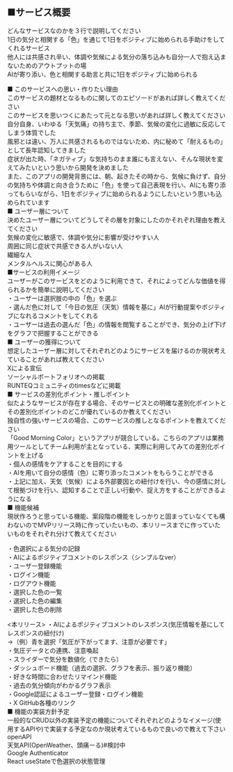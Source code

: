 ■**サービス概要**<br>
--
どんなサービスなのかを３行で説明してください<br>
	1日の気分と相関する「色」を通じて1日をポジティブに始められる手助けをしてくれるサービス<br>
	他人には共感され辛い、体調や気候による気分の落ち込みも自分一人で抱え込まないためのアウトプットの場<br>
	AIが寄り添い、色と相関する助言と共に1日をポジティブに始められる<br>

■ このサービスへの思い・作りたい理由<br>
このサービスの題材となるものに関してのエピソードがあれば詳しく教えてください<br>
このサービスを思いつくにあたって元となる思いがあれば詳しく教えてください<br>
	自分自身、いわゆる「天気痛」の持ち主で、季節、気候の変化に過敏に反応してしまう体質でした<br>
	風邪とは違い、万人に共感されるものではないため、内に秘めて「耐えるもの」として長年認知してきました<br>
	症状が出た時、「ネガティブ」な気持ちのまま誰にも言えない、そんな現状を変えてみたいという思いから開発を決めました<br>
	また、このアプリの開発背景には、朝、起きたその時から、気候に負けず、自分の気持ちや体調と向き合うために「色」を使って自己表現を行い、AIにも寄り添ってもらいながら、1日をポジティブに始められるようにしたいという思いも込められています<br>
■ ユーザー層について<br>
決めたユーザー層についてどうしてその層を対象にしたのかそれぞれ理由を教えてください<br>
	気候の変化に敏感で、体調や気分に影響が受けやすい人<br>
	周囲に同じ症状で共感できる人がいない人<br>
	繊細な人<br>
	メンタルヘルスに関心がある人<br>
■サービスの利用イメージ<br>
ユーザーがこのサービスをどのように利用できて、それによってどんな価値を得られるかを簡単に説明してください<br>
	・ユーザーは選択肢の中の「色」を選ぶ<br>
	・選んだ色に対して「今日の気圧（天気）情報を基に」AIが行動提案やポジティブになれるコメントをしてくれる<br>
	・ユーザーは過去の選んだ「色」の情報を閲覧することができ、気分の上げ下げをグラフで把握することができる<br>
■ ユーザーの獲得について<br>
想定したユーザー層に対してそれぞれどのようにサービスを届けるのか現状考えていることがあれば教えてください<br>
	Xによる宣伝<br>
	ソーシャルポートフォリオへの掲載<br>
	RUNTEQコミュニティのtimesなどに掲載<br>
■ サービスの差別化ポイント・推しポイント<br>
似たようなサービスが存在する場合、そのサービスとの明確な差別化ポイントとその差別化ポイントのどこが優れているのか教えてください<br>
独自性の強いサービスの場合、このサービスの推しとなるポイントを教えてください<br>
	「Good Morning Color」というアプリが競合している。こちらのアプリは業務用ツールとしてチーム利用が主となっている、実際に利用してみての差別化ポイントを上げる<br>
	・個人の感情をケアすることを目的にする<br>
	・AIを用いて自分の感情（色）に寄り添ったコメントをもらうことができる<br>
	・上記に加え、天気（気候）による外部要因との紐付けを行い、今の感情に対して根拠づけを行い、認知することで正しい行動や、捉え方をすることができるようになる<br>
■ 機能候補<br>
現状作ろうと思っている機能、案段階の機能をしっかりと固まっていなくても構わないのでMVPリリース時に作っていたいもの、本リリースまでに作っていたいものをそれぞれ分けて教えてください<br>

<MVP>
	・色選択による気分の記録<br>
	・AIによるポジティブコメントのレスポンス（シンプルなver）<br>
	・ユーザー登録機能<br>
	・ログイン機能<br>
	・ログアウト機能<br>
	・選択した色の一覧<br>
	・選択した色の編集<br>
	・選択した色の削除<br>

 <本リリース>
	・AIによるポジティブコメントのレスポンス(気圧情報を基にしてレスポンスの紐付け)<br>
		→（例）青を選択「気圧が下がってます、注意が必要です」<br>
	・気圧データとの連携、注意喚起<br>
	・スライダーで気分を数値化（できたら）<br>
	・ダッシュボード機能（過去の選択、グラフを表示、振り返り機能）<br>
	・好きな時間に合わせたリマインド機能<br>
	・過去の気分傾向がわかるグラフ表示<br>
	・Google認証によるユーザー登録・ログイン機能<br>
	・X GitHub各種のリンク<br>
■ 機能の実装方針予定<br>
一般的なCRUD以外の実装予定の機能についてそれぞれどのようなイメージ(使用するAPIや)で実装する予定なのか現状考えているもので良いので教えて下さい<br>
openAPI<br>
天気API(OpenWeather、頭痛ーる)#検討中<br>
Google Authenticator<br>
React useStateで色選択の状態管理<br>
